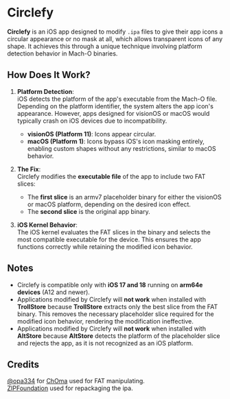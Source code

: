 # Circlefy  

**Circlefy** is an iOS app designed to modify `.ipa` files to give their app icons a circular appearance or no mask at all, which allows transparent icons of any shape. It achieves this through a unique technique involving platform detection behavior in Mach-O binaries.

## How Does It Work?  

1. **Platform Detection**:  
   iOS detects the platform of the app's executable from the Mach-O file. Depending on the platform identifier, the system alters the app icon's appearance. However, apps designed for visionOS or macOS would typically crash on iOS devices due to incompatibility.
   - **visionOS (Platform 11)**: Icons appear circular.  
   - **macOS (Platform 1)**: Icons bypass iOS's icon masking entirely, enabling custom shapes without any restrictions, similar to macOS behavior. 

2. **The Fix**:  
   Circlefy modifies the **executable file** of the app to include two FAT slices:  
   - The **first slice** is an armv7 placeholder binary for either the visionOS or macOS platform, depending on the desired icon effect.  
   - The **second slice** is the original app binary.  

3. **iOS Kernel Behavior**:  
   The iOS kernel evaluates the FAT slices in the binary and selects the most compatible executable for the device. This ensures the app functions correctly while retaining the modified icon behavior.  

## Notes  

- Circlefy is compatible only with **iOS 17 and 18** running on **arm64e devices** (A12 and newer).
- Applications modified by Circlefy will **not work** when installed with **TrollStore** because **TrollStore** extracts only the best slice from the FAT binary. This removes the necessary placeholder slice required for the modified icon behavior, rendering the modification ineffective.
- Applications modified by Circlefy will **not work** when installed with **AltStore** because **AltStore** detects the platform of the placeholder slice and rejects the app, as it is not recognized as an iOS platform.

## Credits  

[@opa334](https://github.com/opa334) for [ChOma](https://github.com/opa334/ChOma) used for FAT manipulating.  
[ZIPFoundation](https://github.com/weichsel/ZIPFoundation) used for repackaging the ipa.
